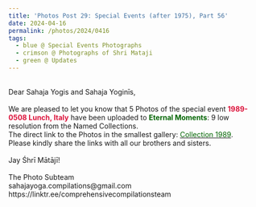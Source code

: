 ```yaml
---
title: 'Photos Post 29: Special Events (after 1975), Part 56'
date: 2024-04-16
permalink: /photos/2024/0416
tags:
  - blue @ Special Events Photographs
  - crimson @ Photographs of Shri Mataji
  - green @ Updates
---
```


<p>
<br>
Dear Sahaja Yogis and Sahaja Yoginīs,<br>
<br>
We are pleased to let you know that 5 Photos of the special event <font color="Crimson"><b>1989-0508 Lunch, Italy</b></font> have been uploaded to <font color="DarkGreen"><b>Eternal Moments</b></font>: 9 low resolution from the Named Collections.<br>
The direct link to the Photos in the smallest gallery: <a href="https://eternalmoments.smugmug.com/Collections/Herbert-Reininger-Collection/1989"><font color="DarkGreen">Collection 1989</font></a>.<br> 
Please kindly share the links with all our brothers and sisters.<br>
<br>
Jay Śhrī Mātājī!<br>
<br>
The Photo Subteam<br>
sahajayoga.compilations@gmail.com<br>
https://linktr.ee/comprehensivecompilationsteam
</p>
